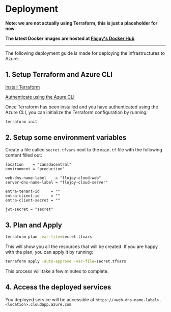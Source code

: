 # Deployment

**Note: we are not actually using Terraform, this is just a placeholder for now.**

**The latest Docker images are hosted at [Flojoy's Docker Hub](https://hub.docker.com/repositories/flojoyai)**

---

The following deployment guide is made for deploying the infrastructures to Azure.

## 1. Setup Terraform and Azure CLI

[Install Terraform](https://developer.hashicorp.com/terraform/tutorials/azure-get-started/install-cli#install-terraform)

[Authenticate using the Azure CLI](https://developer.hashicorp.com/terraform/tutorials/azure-get-started/azure-build#authenticate-using-the-azure-cli)

Once Terraform has been installed and you have authenticated using the Azure CLI,
you can initialize the Terraform configuration by running:

```bash
terraform init
```

## 2. Setup some environment variables

Create a file called `secret.tfvars` next to the `main.tf` file with the
following content filled out:

```hcl
location    = "canadacentral"
environment = "production"

web-dns-name-label    = "flojoy-cloud-web"
server-dns-name-label = "flojoy-cloud-server"

entra-tenant-id     = ""
entra-client-id     = ""
entra-client-secret = ""

jwt-secret = "secret"
```

## 3. Plan and Apply

```bash
terraform plan -var-file=secret.tfvars
```

This will show you all the resources that will be created.
If you are happy with the plan, you can apply it by running:

```bash
terraform apply -auto-approve -var-file=secret.tfvars
```

This process will take a few minutes to complete.

## 4. Access the deployed services

You deployed service will be accessible at
`https://<web-dns-name-label>.<location>.cloudapp.azure.com`

